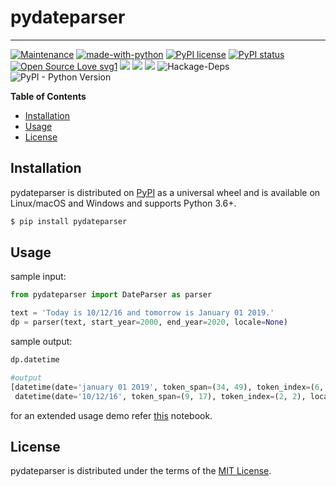 # pydateparser

-----
[![Maintenance](https://img.shields.io/badge/Maintained%3F-yes-green.svg)](https://github.com/GlibAI/pydateparser/graphs/commit-activity)
[![made-with-python](https://img.shields.io/badge/Made%20with-Python-1f425f.svg)](https://www.python.org/)
[![PyPI license](https://img.shields.io/pypi/l/pydateparser.svg)](https://pypi.python.org/pypi/pydateparser/)
[![PyPI status](https://img.shields.io/pypi/status/pydateparser.svg)](https://pypi.python.org/pypi/pydateparser/)
[![Open Source Love svg1](https://badges.frapsoft.com/os/v1/open-source.svg?v=103)](https://github.com/ellerbrock/open-source-badges/)
<img src="https://img.shields.io/badge/contributions-welcome-brightgreen.svg?style=flat">
<img src="https://img.shields.io/badge/stars-4+-brightgreen.svg?style=flat"/>
<img src="https://img.shields.io/badge/forks-10+-brightgreen.svg?style=flat"/>
![Hackage-Deps](https://img.shields.io/hackage-deps/v/lens.svg)
![PyPI - Python Version](https://img.shields.io/pypi/pyversions/Django.svg)


**Table of Contents**

* [Installation](#installation)
* [Usage](#usage)
* [License](#license)

## Installation

pydateparser is distributed on [PyPI](https://pypi.org) as a universal
wheel and is available on Linux/macOS and Windows and supports
Python 3.6+.

```bash
$ pip install pydateparser
```

## Usage

sample input:
```python
from pydateparser import DateParser as parser

text = 'Today is 10/12/16 and tomorrow is January 01 2019.'
dp = parser(text, start_year=2000, end_year=2020, locale=None)
```
sample output: 
```python
dp.datetime

#output
[datetime(date='january 01 2019', token_span=(34, 49), token_index=(6, 8), locale='%B %d %Y'),
 datetime(date='10/12/16', token_span=(9, 17), token_index=(2, 2), locale='%d/%m/%y')]
```
for an extended usage demo refer [this](https://github.com/GlibAI/pydateparser/blob/master/notebooks/lib-usage-notebook.ipynb) notebook.
## License

pydateparser is distributed under the terms of the
[MIT License](https://choosealicense.com/licenses/mit).
